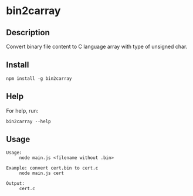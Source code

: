 # bin2carray

## Description

Convert binary file content to C language array with type of unsigned char.

## Install

    npm install -g bin2carray

## Help

For help, run: 

    bin2carray --help

## Usage

    Usage:
         node main.js <filename without .bin>
             
    Example: convert cert.bin to cert.c
         node main.js cert
         
    Output:
         cert.c


